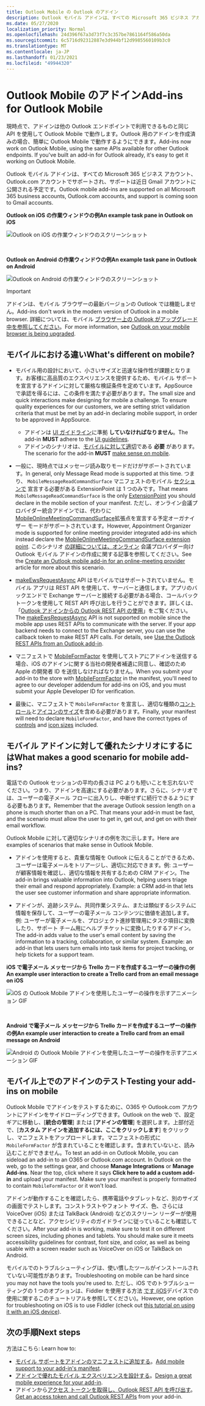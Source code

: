 ```yaml
---
title: Outlook Mobile の Outlook のアドイン
description: Outlook モバイル アドインは、すべての Microsoft 365 ビジネス アカウント、Outlook.com アカウントでサポートされ、サポートは近日 Gmail アカウントで提供される予定です。
ms.date: 05/27/2020
localization_priority: Normal
ms.openlocfilehash: 24d396f67a3d73f7c3c357be7861164f586a50da
ms.sourcegitcommit: 6c5716d92312887e3d944bf12d9985560109b3c0
ms.translationtype: MT
ms.contentlocale: ja-JP
ms.lasthandoff: 01/23/2021
ms.locfileid: "49944320"
---
```

# <a name="add-ins-for-outlook-mobile"></a><span data-ttu-id="e777a-103">Outlook Mobile のアドイン</span><span class="sxs-lookup"><span data-stu-id="e777a-103">Add-ins for Outlook Mobile</span></span>

<span data-ttu-id="e777a-p101">現時点で、アドインは他の Outlook エンドポイントで利用できるものと同じ API を使用して Outlook Mobile で動作します。Outlook 用のアドインを作成済みの場合、簡単に Outlook Mobile で動作するようにできます。</span><span class="sxs-lookup"><span data-stu-id="e777a-p101">Add-ins now work on Outlook Mobile, using the same APIs available for other Outlook endpoints. If you've built an add-in for Outlook already, it's easy to get it working on Outlook Mobile.</span></span>

<span data-ttu-id="e777a-106">Outlook モバイル アドインは、すべての Microsoft 365 ビジネス アカウント、Outlook.com アカウントでサポートされ、サポートは近日 Gmail アカウントに公開される予定です。</span><span class="sxs-lookup"><span data-stu-id="e777a-106">Outlook mobile add-ins are supported on all Microsoft 365 business accounts, Outlook.com accounts, and support is coming soon to Gmail accounts.</span></span>

<span data-ttu-id="e777a-107">**Outlook on iOS の作業ウィンドウの例**</span><span class="sxs-lookup"><span data-stu-id="e777a-107">**An example task pane in Outlook on iOS**</span></span>

![Outlook on iOS の作業ウィンドウのスクリーンショット](../images/outlook-mobile-addin-taskpane.png)

<br/>

<span data-ttu-id="e777a-109">**Outlook on Android の作業ウィンドウの例**</span><span class="sxs-lookup"><span data-stu-id="e777a-109">**An example task pane in Outlook on Android**</span></span>

![Outlook on Android の作業ウィンドウのスクリーンショット](../images/outlook-mobile-addin-taskpane-android.png)

> [!IMPORTANT]
> <span data-ttu-id="e777a-111">アドインは、モバイル ブラウザーの最新バージョンの Outlook では機能しません。</span><span class="sxs-lookup"><span data-stu-id="e777a-111">Add-ins don't work in the modern version of Outlook in a mobile browser.</span></span> <span data-ttu-id="e777a-112">詳細については、モバイル [ブラウザー上の Outlook がアップグレード中を参照してください](https://techcommunity.microsoft.com/t5/outlook-blog/outlook-on-your-mobile-browser-is-being-upgraded/ba-p/1125816)。</span><span class="sxs-lookup"><span data-stu-id="e777a-112">For more information, see [Outlook on your mobile browser is being upgraded](https://techcommunity.microsoft.com/t5/outlook-blog/outlook-on-your-mobile-browser-is-being-upgraded/ba-p/1125816).</span></span>

## <a name="whats-different-on-mobile"></a><span data-ttu-id="e777a-113">モバイルにおける違い</span><span class="sxs-lookup"><span data-stu-id="e777a-113">What's different on mobile?</span></span>

- <span data-ttu-id="e777a-p103">モバイル用の設計において、小さいサイズと迅速な操作性が課題となります。お客様に高品質のエクスペリエンスを提供するため、モバイル サポートを宣言するアドインに対して厳格な検証条件を定めています。AppSource で承認を得るには、この条件を満たす必要があります。</span><span class="sxs-lookup"><span data-stu-id="e777a-p103">The small size and quick interactions make designing for mobile a challenge. To ensure quality experiences for our customers, we are setting strict validation criteria that must be met by an add-in declaring mobile support, in order to be approved in AppSource.</span></span>
    - <span data-ttu-id="e777a-116">アドインは [UI ガイドライン](outlook-addin-design.md)に準拠 **していなければなりません**。</span><span class="sxs-lookup"><span data-stu-id="e777a-116">The add-in **MUST** adhere to the [UI guidelines](outlook-addin-design.md).</span></span>
    - <span data-ttu-id="e777a-117">アドインのシナリオは、[モバイルに対して適切](#what-makes-a-good-scenario-for-mobile-add-ins)である **必要** があります。</span><span class="sxs-lookup"><span data-stu-id="e777a-117">The scenario for the add-in **MUST** [make sense on mobile](#what-makes-a-good-scenario-for-mobile-add-ins).</span></span>

- <span data-ttu-id="e777a-118">一般に、現時点ではメッセージ読み取りモードだけがサポートされています。</span><span class="sxs-lookup"><span data-stu-id="e777a-118">In general, only Message Read mode is supported at this time.</span></span> <span data-ttu-id="e777a-119">つまり、 `MobileMessageReadCommandSurface` マニフェストのモバイル [セクションで](../reference/manifest/extensionpoint.md#mobilemessagereadcommandsurface) 宣言する必要がある ExtensionPoint は 1 つのみです。</span><span class="sxs-lookup"><span data-stu-id="e777a-119">That means `MobileMessageReadCommandSurface` is the only [ExtensionPoint](../reference/manifest/extensionpoint.md#mobilemessagereadcommandsurface) you should declare in the mobile section of your manifest.</span></span> <span data-ttu-id="e777a-120">ただし、オンライン会議プロバイダー統合アドインでは、代わりに [MobileOnlineMeetingCommandSurface](../reference/manifest/extensionpoint.md#mobileonlinemeetingcommandsurface)拡張点を宣言する予定オーガナイザー モードがサポートされています。</span><span class="sxs-lookup"><span data-stu-id="e777a-120">However, Appointment Organizer mode is supported for online meeting provider integrated add-ins which instead declare the [MobileOnlineMeetingCommandSurface extension point](../reference/manifest/extensionpoint.md#mobileonlinemeetingcommandsurface).</span></span> <span data-ttu-id="e777a-121">このシナリオ [の詳細については、オンライン](online-meeting.md) 会議プロバイダー向け Outlook モバイル アドインの作成に関する記事を参照してください。</span><span class="sxs-lookup"><span data-stu-id="e777a-121">See the [Create an Outlook mobile add-in for an online-meeting provider](online-meeting.md) article for more about this scenario.</span></span>

- <span data-ttu-id="e777a-p105">[makeEwsRequestAsync](../reference/objectmodel/preview-requirement-set/office.context.mailbox.md#methods) API はモバイルではサポートされていません。モバイル アプリは REST API を使用して、サーバーと通信します。アプリのバックエンドで Exchange サーバーと接続する必要がある場合、コールバック トークンを使用して REST API 呼び出しを行うことができます。詳しくは、「[Outlook アドインからの Outlook REST API の使用](use-rest-api.md)」をご覧ください。</span><span class="sxs-lookup"><span data-stu-id="e777a-p105">The [makeEwsRequestAsync](../reference/objectmodel/preview-requirement-set/office.context.mailbox.md#methods) API is not supported on mobile since the mobile app uses REST APIs to communicate with the server. If your app backend needs to connect to the Exchange server, you can use the callback token to make REST API calls. For details, see [Use the Outlook REST APIs from an Outlook add-in](use-rest-api.md).</span></span>

- <span data-ttu-id="e777a-125">マニフェストで [MobileFormFactor](../reference/manifest/mobileformfactor.md) を使用してストアにアドインを送信する場合、iOS のアドインに関する当社の開発者補遺に同意し、確認のため Apple の開発者 ID を送信しなければなりません。</span><span class="sxs-lookup"><span data-stu-id="e777a-125">When you submit your add-in to the store with [MobileFormFactor](../reference/manifest/mobileformfactor.md) in the manifest, you'll need to agree to our developer addendum for add-ins on iOS, and you must submit your Apple Developer ID for verification.</span></span>

- <span data-ttu-id="e777a-126">最後に、マニフェストで `MobileFormFactor` を宣言し、適切な種類の[コントロール](../reference/manifest/control.md)と[アイコンのサイズ](../reference/manifest/icon.md)を含める必要があります。</span><span class="sxs-lookup"><span data-stu-id="e777a-126">Finally, your manifest will need to declare `MobileFormFactor`, and have the correct types of [controls](../reference/manifest/control.md) and [icon sizes](../reference/manifest/icon.md) included.</span></span>

## <a name="what-makes-a-good-scenario-for-mobile-add-ins"></a><span data-ttu-id="e777a-127">モバイル アドインに対して優れたシナリオにするには</span><span class="sxs-lookup"><span data-stu-id="e777a-127">What makes a good scenario for mobile add-ins?</span></span>

<span data-ttu-id="e777a-p106">電話での Outlook セッションの平均の長さは PC よりも短いことを忘れないでください。つまり、アドインを高速にする必要があります。さらに、シナリオでは、ユーザーの電子メール フローに出入りし、中断せずに続行できるようにする必要もあります。</span><span class="sxs-lookup"><span data-stu-id="e777a-p106">Remember that the average Outlook session length on a phone is much shorter than on a PC. That means your add-in must be fast, and the scenario must allow the user to get in, get out, and get on with their email workflow.</span></span>

<span data-ttu-id="e777a-130">Outlook Mobile に対して適切なシナリオの例を次に示します。</span><span class="sxs-lookup"><span data-stu-id="e777a-130">Here are examples of scenarios that make sense in Outlook Mobile.</span></span>

- <span data-ttu-id="e777a-p107">アドインを使用すると、貴重な情報を Outlook に伝えることができるため、ユーザーは電子メールをトリアージし、適切に対応できます。例: ユーザーが顧客情報を確認し、適切な情報を共有するための CRM アドイン。</span><span class="sxs-lookup"><span data-stu-id="e777a-p107">The add-in brings valuable information into Outlook, helping users triage their email and respond appropriately. Example: a CRM add-in that lets the user see customer information and share appropriate information.</span></span>

- <span data-ttu-id="e777a-p108">アドインが、追跡システム、共同作業システム、または類似するシステムに情報を保存して、ユーザーの電子メール コンテンツに価値を追加します。例: ユーザーが電子メールを、プロジェクト進捗管理用にタスク項目に変換したり、サポート チーム用にヘルプ チケットに変換したりするアドイン。</span><span class="sxs-lookup"><span data-stu-id="e777a-p108">The add-in adds value to the user's email content by saving the information to a tracking, collaboration, or similar system. Example: an add-in that lets users turn emails into task items for project tracking, or help tickets for a support team.</span></span>

<span data-ttu-id="e777a-135">**iOS で電子メール メッセージから Trello カードを作成するユーザーの操作の例**</span><span class="sxs-lookup"><span data-stu-id="e777a-135">**An example user interaction to create a Trello card from an email message on iOS**</span></span>

![iOS の Outlook Mobile アドインを使用したユーザーの操作を示すアニメーション GIF](../images/outlook-mobile-addin-interaction.gif)

<br/>

<span data-ttu-id="e777a-137">**Android で電子メール メッセージから Trello カードを作成するユーザーの操作の例**</span><span class="sxs-lookup"><span data-stu-id="e777a-137">**An example user interaction to create a Trello card from an email message on Android**</span></span>

![Android の Outlook Mobile アドインを使用したユーザーの操作を示すアニメーション GIF](../images/outlook-mobile-addin-interaction-android.gif)

## <a name="testing-your-add-ins-on-mobile"></a><span data-ttu-id="e777a-139">モバイル上でのアドインのテスト</span><span class="sxs-lookup"><span data-stu-id="e777a-139">Testing your add-ins on mobile</span></span>

<span data-ttu-id="e777a-p109">Outlook Mobile でアドインをテストするために、O365 や Outlook.com アカウントにアドインをサイドローディングできます。Outlook on the web で、設定ギアに移動し、[**統合の管理**] または [**アドインの管理**] を選択します。上部付近で、[**カスタム アドインを追加するには、ここをクリックします**] をクリックし、マニフェストをアップロードします。マニフェストの形式に `MobileFormFactor` が含まれていることを確認します。含まれていないと、読み込むことができません。</span><span class="sxs-lookup"><span data-stu-id="e777a-p109">To test an add-in on Outlook Mobile, you can sideload an add-in to an O365 or Outlook.com account. In Outlook on the web, go to the settings gear, and choose **Manage Integrations** or **Manage Add-ins**. Near the top, click where it says **Click here to add a custom add-in** and upload your manifest. Make sure your manifest is properly formatted to contain `MobileFormFactor` or it won't load.</span></span>

<span data-ttu-id="e777a-p110">アドインが動作することを確認したら、携帯電話やタブレットなど、別のサイズの画面でテストします。コンストラストやフォント サイズ、色、さらには VoiceOver (iOS) または TalkBack (Android) などのスクリーン リーダーが使用できることなど、アクセシビリティのガイドラインに従っていることも確認してください。</span><span class="sxs-lookup"><span data-stu-id="e777a-p110">After your add-in is working, make sure to test it on different screen sizes, including phones and tablets. You should make sure it meets accessibility guidelines for contrast, font size, and color, as well as being usable with a screen reader such as VoiceOver on iOS or TalkBack on Android.</span></span>

<span data-ttu-id="e777a-145">モバイルでのトラブルシューティングは、使い慣したツールがインストールされていない可能性があります。</span><span class="sxs-lookup"><span data-stu-id="e777a-145">Troubleshooting on mobile can be hard since you may not have the tools you're used to.</span></span> <span data-ttu-id="e777a-146">ただし、iOS でのトラブルシューティングの 1 つのオプションは、Fiddler を使用する方法 [です (iOS](https://www.telerik.com/blogs/using-fiddler-with-apple-ios-devices)デバイスでの使用に関するこのチュートリアルを参照してください)。</span><span class="sxs-lookup"><span data-stu-id="e777a-146">However, one option for troubleshooting on iOS is to use Fiddler (check out [this tutorial on using it with an iOS device](https://www.telerik.com/blogs/using-fiddler-with-apple-ios-devices)).</span></span>

## <a name="next-steps"></a><span data-ttu-id="e777a-147">次の手順</span><span class="sxs-lookup"><span data-stu-id="e777a-147">Next steps</span></span>

<span data-ttu-id="e777a-148">方法はこちら: </span><span class="sxs-lookup"><span data-stu-id="e777a-148">Learn how to:</span></span>

- <span data-ttu-id="e777a-149">[モバイル サポートをアドインのマニフェストに追加する](add-mobile-support.md)。</span><span class="sxs-lookup"><span data-stu-id="e777a-149">[Add mobile support to your add-in's manifest](add-mobile-support.md).</span></span>
- <span data-ttu-id="e777a-150">[アドインで優れたモバイル エクスペリエンスを設計する](outlook-addin-design.md)。</span><span class="sxs-lookup"><span data-stu-id="e777a-150">[Design a great mobile experience for your add-in](outlook-addin-design.md).</span></span>
- <span data-ttu-id="e777a-151">アドインから[アクセス トークンを取得し、Outlook REST API を呼び出す](use-rest-api.md)。</span><span class="sxs-lookup"><span data-stu-id="e777a-151">[Get an access token and call Outlook REST APIs](use-rest-api.md) from your add-in.</span></span>
